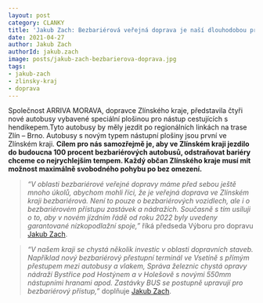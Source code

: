 ```yaml
---
layout: post
category: CLANKY
title: 'Jakub Zach: Bezbariérová veřejná doprava je naší dlouhodobou prioritou'
date: 2021-04-27
author: Jakub Zach
authorId: jakub.zach
image: posts/jakub-zach-bezbarierova-doprava.jpg
tags: 
- jakub-zach
- zlinsky-kraj
- doprava
---
```


Společnost ARRIVA MORAVA, dopravce Zlínského kraje, představila čtyři nové autobusy vybavené speciální plošinou pro nástup cestujících s hendikepem.Tyto autobusy by měly jezdit po regionálních linkách na trase Zlín – Brno. Autobusy s novým typem nástupní plošiny jsou první ve Zlínském kraji. **Cílem pro nás samozřejmě je, aby ve Zlínském kraji jezdilo do budoucna 100 procent bezbariérových autobusů, odstraňovat bariéry chceme co nejrychlejším tempem. Každý občan Zlínského kraje musí mít možnost maximálně svobodného pohybu po bez omezení.**

> *“V oblasti bezbariérové veřejné dopravy máme před sebou ještě mnoho úkolů, abychom mohli říci, že je veřejná doprava ve Zlínském kraji bezbariérová. Není to pouze o bezbariérových vozidlech, ale i o bezbariérovém přístupu zastávek a nádražích. Současně s tím usiluji o to, aby v novém jízdním řádě od roku 2022 byly uvedeny garantované nízkopodlažní spoje,”* říká předseda Výboru pro dopravu [Jakub Zach](https://zlinsky.pirati.cz/lide/jakub-zach/).
> 

> *“V našem kraji se chystá několik investic v oblasti dopravních staveb. Například nový bezbariérový přestupní terminál ve Vsetíně s přímým přestupem mezi autobusy a vlakem, Správa železnic chystá opravy nádraží Bystřice pod Hostýnem a v Holešově s novými 550mm nástupními hranami apod. Zastávky BUS se postupně upravují pro bezbariérový přístup,”* doplňuje [Jakub Zach](https://zlinsky.pirati.cz/lide/jakub-zach/).


